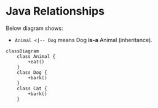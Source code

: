 # Java Relationships

Below diagram shows:

- `Animal <|-- Dog` means Dog **is-a** Animal (inheritance).


```mermaid
classDiagram
    class Animal {
        +eat()
    }
    class Dog {
        +bark()
    }
    class Cat {
        +bark()
    }
  


